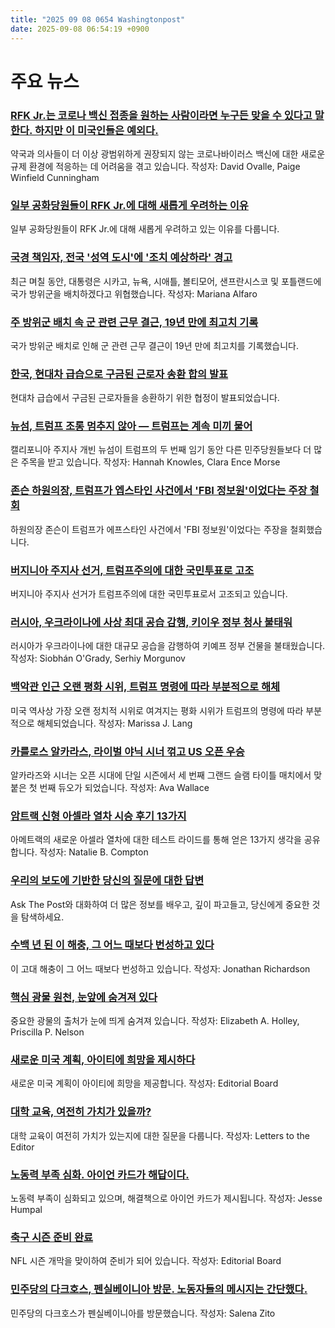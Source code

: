 ```yaml
---
title: "2025 09 08 0654 Washingtonpost"
date: 2025-09-08 06:54:19 +0900
---
```


# 주요 뉴스

### [RFK Jr.는 코로나 백신 접종을 원하는 사람이라면 누구든 맞을 수 있다고 말한다. 하지만 이 미국인들은 예외다.](https://www.washingtonpost.com/health/2025/09/07/covid-vaccine-access-challenges/)
 약국과 의사들이 더 이상 광범위하게 권장되지 않는 코로나바이러스 백신에 대한 새로운 규제 환경에 적응하는 데 어려움을 겪고 있습니다.
 작성자: David Ovalle, Paige Winfield Cunningham

### [일부 공화당원들이 RFK Jr.에 대해 새롭게 우려하는 이유](https://www.washingtonpost.com/politics/2025/09/07/rfk-gop-maga-maha-vaccines/)
 일부 공화당원들이 RFK Jr.에 대해 새롭게 우려하고 있는 이유를 다룹니다.

### [국경 책임자, 전국 '성역 도시'에 '조치 예상하라' 경고](https://www.washingtonpost.com/nation/2025/09/07/trump-sanctuary-cities-ice-operations/)
 최근 며칠 동안, 대통령은 시카고, 뉴욕, 시애틀, 볼티모어, 샌프란시스코 및 포틀랜드에 국가 방위군을 배치하겠다고 위협했습니다.
 작성자: Mariana Alfaro

### [주 방위군 배치 속 군 관련 근무 결근, 19년 만에 최고치 기록](https://www.washingtonpost.com/business/2025/09/07/national-guard-deployments-labor-market/)
 국가 방위군 배치로 인해 군 관련 근무 결근이 19년 만에 최고치를 기록했습니다.

### [한국, 현대차 급습으로 구금된 근로자 송환 합의 발표](https://www.washingtonpost.com/world/2025/09/07/hyundai-workers-release-deal-south-korea/)
 현대차 급습에서 구금된 근로자들을 송환하기 위한 협정이 발표되었습니다.

### [뉴섬, 트럼프 조롱 멈추지 않아 — 트럼프는 계속 미끼 물어](https://www.washingtonpost.com/politics/2025/09/07/newsom-trump-social-media/)
 캘리포니아 주지사 개빈 뉴섬이 트럼프의 두 번째 임기 동안 다른 민주당원들보다 더 많은 주목을 받고 있습니다.
 작성자: Hannah Knowles, Clara Ence Morse

### [존슨 하원의장, 트럼프가 엡스타인 사건에서 'FBI 정보원'이었다는 주장 철회](https://www.washingtonpost.com/politics/2025/09/07/trump-epstein-johnson-fbi/)
 하원의장 존슨이 트럼프가 에프스타인 사건에서 'FBI 정보원'이었다는 주장을 철회했습니다.

### [버지니아 주지사 선거, 트럼프주의에 대한 국민투표로 고조](https://www.washingtonpost.com/dc-md-va/2025/09/07/virginia-trump-transgender-winsome-sears-abigail-spanberger/)
 버지니아 주지사 선거가 트럼프주의에 대한 국민투표로서 고조되고 있습니다.

### [러시아, 우크라이나에 사상 최대 공습 감행, 키이우 정부 청사 불태워](https://www.washingtonpost.com/world/2025/09/07/ukraine-russia-attacks-missile-kyiv/)
 러시아가 우크라이나에 대한 대규모 공습을 감행하여 키예프 정부 건물을 불태웠습니다.
 작성자: Siobhán O'Grady, Serhiy Morgunov

### [백악관 인근 오랜 평화 시위, 트럼프 명령에 따라 부분적으로 해체](https://www.washingtonpost.com/dc-md-va/2025/09/07/trump-peace-vigil-protest-taken-down/)
 미국 역사상 가장 오랜 정치적 시위로 여겨지는 평화 시위가 트럼프의 명령에 따라 부분적으로 해체되었습니다.
 작성자: Marissa J. Lang

### [카를로스 알카라스, 라이벌 야닉 시너 꺾고 US 오픈 우승](https://www.washingtonpost.com/sports/2025/09/07/carlos-alcaraz-jannik-sinner-us-open/)
 알카라즈와 시너는 오픈 시대에 단일 시즌에서 세 번째 그랜드 슬램 타이틀 매치에서 맞붙은 첫 번째 듀오가 되었습니다.
 작성자: Ava Wallace

### [암트랙 신형 아셀라 열차 시승 후기 13가지](https://www.washingtonpost.com/travel/2025/09/07/amtrak-nextgen-acela-train-test-ride/)
 아메트랙의 새로운 아셀라 열차에 대한 테스트 라이드를 통해 얻은 13가지 생각을 공유합니다.
 작성자: Natalie B. Compton

### [우리의 보도에 기반한 당신의 질문에 대한 답변](https://www.washingtonpost.com/ask-the-post-ai/)
 Ask The Post와 대화하여 더 많은 정보를 배우고, 깊이 파고들고, 당신에게 중요한 것을 탐색하세요.

### [수백 년 된 이 해충, 그 어느 때보다 번성하고 있다](https://www.washingtonpost.com/opinions/2025/09/07/rat-pest-control-solutions-census-cities/)
 이 고대 해충이 그 어느 때보다 번성하고 있습니다.
 작성자: Jonathan Richardson

### [핵심 광물 원천, 눈앞에 숨겨져 있다](https://www.washingtonpost.com/opinions/2025/09/01/critical-minerals-rare-earths-recovery/)
 중요한 광물의 출처가 눈에 띄게 숨겨져 있습니다.
 작성자: Elizabeth A. Holley, Priscilla P. Nelson

### [새로운 미국 계획, 아이티에 희망을 제시하다](https://www.washingtonpost.com/opinions/2025/09/07/haiti-gangs-security-united-nations/)
 새로운 미국 계획이 아이티에 희망을 제공합니다.
 작성자: Editorial Board

### [대학 교육, 여전히 가치가 있을까?](https://www.washingtonpost.com/opinions/2025/09/05/college-students-debt-tuition/)
 대학 교육이 여전히 가치가 있는지에 대한 질문을 다룹니다.
 작성자: Letters to the Editor

### [노동력 부족 심화. 아이언 카드가 해답이다.](https://www.washingtonpost.com/opinions/2025/09/04/labor-shortage-immigrant-workers-green-card/)
 노동력 부족이 심화되고 있으며, 해결책으로 아이언 카드가 제시됩니다.
 작성자: Jesse Humpal

### [축구 시즌 준비 완료](https://www.washingtonpost.com/opinions/2025/09/06/nfl-football-new-season/)
 NFL 시즌 개막을 맞이하여 준비가 되어 있습니다.
 작성자: Editorial Board

### [민주당의 다크호스, 펜실베이니아 방문. 노동자들의 메시지는 간단했다.](https://www.washingtonpost.com/opinions/2025/09/04/ro-khanna-pennsylvania-hometown-bucks-county/)
 민주당의 다크호스가 펜실베이니아를 방문했습니다.
 작성자: Salena Zito